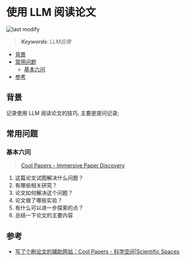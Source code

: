使用 LLM 阅读论文
===
<!--START_SECTION:badge-->

![last modify](https://img.shields.io/static/v1?label=last%20modify&message=2025-08-03%2022%3A42%3A16&color=yellowgreen&style=flat-square)

<!--END_SECTION:badge-->
<!--info
top: false
draft: false
hidden: true
tag: [llm_app]
-->

> ***Keywords**: LLM应用*

<!--START_SECTION:toc-->
- [背景](#背景)
- [常用问题](#常用问题)
    - [基本六问](#基本六问)
- [参考](#参考)
<!--END_SECTION:toc-->


## 背景

记录使用 LLM 阅读论文的技巧, 主要是提问记录;

## 常用问题

### 基本六问
> [Cool Papers - Immersive Paper Discovery](https://papers.cool/)

1. 这篇论文试图解决什么问题？
2. 有哪些相关研究？
3. 论文如何解决这个问题？
4. 论文做了哪些实验？
5. 有什么可以进一步探索的点？
6. 总结一下论文的主要内容


## 参考

- [写了个刷论文的辅助网站：Cool Papers - 科学空间|Scientific Spaces](https://kexue.fm/archives/9907)